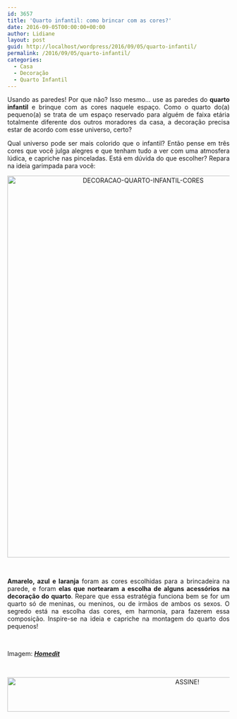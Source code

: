 ```yaml
---
id: 3657
title: 'Quarto infantil: como brincar com as cores?'
date: 2016-09-05T00:00:00+00:00
author: Lidiane
layout: post
guid: http://localhost/wordpress/2016/09/05/quarto-infantil/
permalink: /2016/09/05/quarto-infantil/
categories:
  - Casa
  - Decoração
  - Quarto Infantil
---
```

<p style="text-align: justify;">
  Usando as paredes! Por que não? Isso mesmo… use as paredes do <strong>quarto infantil</strong> e brinque com as cores naquele espaço. Como o quarto do(a) pequeno(a) se trata de um espaço reservado para alguém de faixa etária totalmente diferente dos outros moradores da casa, a decoração precisa estar de acordo com esse universo, certo?
</p>

<p style="text-align: justify;">
  Qual universo pode ser mais colorido que o infantil? Então pense em três cores que você julga alegres e que tenham tudo a ver com uma atmosfera lúdica, e capriche nas pinceladas. Está em dúvida do que escolher? Repara na ideia garimpada para você:
</p>

<!--more-->

<p align="center">
  <img class="alignnone size-full wp-image-12885" src="http://www.trololodemulher.com.br/blog/wp-content/uploads/2016/09/DECORACAO-QUARTO-INFANTIL-CORES.jpg" alt="DECORACAO-QUARTO-INFANTIL-CORES" width="600" height="864" />
</p>

&nbsp;

<p align="justify">
  <strong>Amarelo, azul e laranja</strong> foram as cores escolhidas para a brincadeira na parede, e foram <strong>elas que nortearam a escolha de alguns acessórios na decoração do quarto</strong>. Repare que essa estratégia funciona bem se for um quarto só de meninas, ou meninos, ou de irmãos de ambos os sexos. O segredo está na escolha das cores, em harmonia, para fazerem essa composição. Inspire-se na ideia e capriche na montagem do quarto dos pequenos!
</p>

&nbsp;

Imagem: <a href="http://www.homedit.com/" target="_blank"><strong><em>Homedit</em></strong></a>

&nbsp;

<p align="center">
  <a href="http://feedburner.google.com/fb/a/mailverify?uri=blogBichaFemea&loc=en_US" target="_blank"><img class="alignnone size-full wp-image-10439" src="http://www.trololodemulher.com.br/blog/wp-content/uploads/2014/09/ASSINE.png" alt="ASSINE!" width="800" height="78" /></a>
</p>